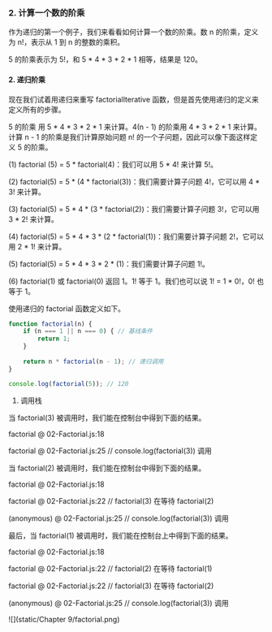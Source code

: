 ### 2. 计算一个数的阶乘

作为递归的第一个例子，我们来看看如何计算一个数的阶乘。数 n 的阶乘，定义为 n!，表示从 1 到 n 的整数的乘积。

5 的阶乘表示为 5!，和 5 * 4 * 3 * 2 * 1 相等，结果是 120。



#### 2. 递归阶乘

现在我们试着用递归来重写 factorialIterative 函数，但是首先使用递归的定义来定义所有的步骤。

5 的阶乘 用 5 * 4 * 3 * 2 * 1 来计算。4(n - 1) 的阶乘用 4 * 3 * 2 * 1 来计算。计算 n - 1 的阶乘是我们计算原始问题 n! 的一个子问题，因此可以像下面这样定义 5 的阶乘。

(1) factorial (5) = 5 * factorial(4)：我们可以用 5 * 4! 来计算 5!。

(2) factorial(5) = 5 * (4 * factorial(3))：我们需要计算子问题 4!，它可以用 4 * 3! 来计算。

(3) factorial(5) = 5 * 4 * (3 * factorial(2))：我们需要计算子问题 3!，它可以用 3 * 2! 来计算。

(4) factorial(5) = 5 * 4 * 3 * (2 * factorial(1))：我们需要计算子问题 2!，它可以用 2 * 1! 来计算。

(5) factorial(5) = 5 * 4 * 3 * 2 * (1)：我们需要计算子问题 1!。

(6) factorial(1) 或 factorial(0) 返回 1。1! 等于 1。我们也可以说 1! = 1 * 0!，0! 也等于 1。

使用递归的 factorial 函数定义如下。

```javascript
function factorial(n) {
    if (n === 1 || n === 0) { // 基线条件
        return 1;
    }
    
    return n * factorial(n - 1); // 递归调用
}

console.log(factorial(5)); // 120 
```

1. 调用栈

当 factorial(3) 被调用时，我们能在控制台中得到下面的结果。

factorial @ 02-Factorial.js:18

factorial @ 02-Factorial.js:25 // console.log(factorial(3)) 调用

当 factorial(2) 被调用时，我们能在控制台中得到下面的结果。

factorial @ 02-Factorial.js:18

factorial @ 02-Factorial.js:22 // factorial(3) 在等待 factorial(2)

(anonymous) @ 02-Factorial.js:25 // console.log(factorial(3)) 调用

最后，当 factorial(1) 被调用时，我们能在控制台上中得到下面的结果。

factorial @ 02-Factorial.js:18

factorial @ 02-Factorial.js:22 // factorial(2) 在等待 factorial(1)

factorial @ 02-Factorial.js:22 // factorial(3) 在等待 factorial(2)

(anonymous) @ 02-Factorial.js:25 // console.log(factorial(3)) 调用

![](static/Chapter 9/factorial.png)
